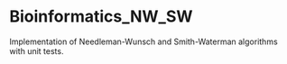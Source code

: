 # Bioinformatics_NW_SW
Implementation of Needleman-Wunsch and Smith-Waterman algorithms with unit tests.
